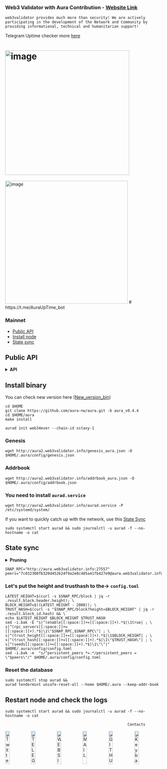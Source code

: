
### Web3 Validator with Aura Contribution - [Website Link](https://web3validator.info/contributions/aura/)
```
web3validator provides much more than security! We are actively participating in the development of the Network and Community by providing informational, technical and humanitarian support!
```
Telegram Uptime checker more [here](https://github.com/web3validator/SomethingAboutMyself/blob/main/web34ever-self-identity.md#uptime-checker-bot)


# <img width="399" alt="image" src="https://user-images.githubusercontent.com/59205554/230627135-067c1d73-0235-4732-8567-8708c099a520.png">

<img width="394" alt="image" src="https://user-images.githubusercontent.com/59205554/230626767-8fee34e3-ac7d-4b67-9eef-0f2b86e201c4.png">
#
https://t.me/AuraUpTime_bot

### Mainnet
* [Public API](https://github.com/web3validator/Guide_Web_Aura#public-api)
* [Install node](https://github.com/web3validator/Guide_Web_Aura#install-binary)
* [State sync](https://github.com/web3validator/Guide_Web_Aura#state-sync)



## Public API
<details>
  <summary><b>API</b></summary>

```
# RPC Endpoint
http://aura.web3validator.info:27557
  
# LCD (Rest) API Endpoint
http://aura.web3validator.info:1417
  
# GRPC Endpoint
http://aura.web3validator.info:9750
```
</details>

## Install binary

You can check new version here ([New_version_bin](https://github.com/aura-nw/aura/releases))
```
cd $HOME
git clone https://github.com/aura-nw/aura.git -b aura_v0.4.4
cd $HOME/aura
make install

```
```
aurad init web34ever --chain-id xstaxy-1
```

### Genesis
```
wget http://aura2.web3validator.info/genesis_aura.json -O $HOME/.aura/config/genesis.json

```
### Addrbook
```
wget http://aura2.web3validator.info/addrbook_aura.json -O $HOME/.aura/config/addrbook.json

```
### You need to install `aurad.service`
```
wget http://aura2.web3validator.info/aurad.service -P /etc/systemd/system/

```
If you want to quickly catch up with the network, use this [State Sync](https://github.com/web3validator/Guide_Web_Aura#state-sync)

```
sudo systemctl start aurad && sudo journalctl -u aurad -f --no-hostname -o cat
```



## State sync

<details >
  <summary><b>Pruning</b></summary>
  
  ```
  pruning = "default"
  
  pruning-keep-recent = "0"
  pruning-keep-every = "0"
  pruning-interval = "0"
  ```
  
</details>

  ```
  SNAP_RPC="http://aura.web3validator.info:27557"
  peers="7c032300fb320d452624f9a2e8c485a41fb427e9@aura.web3validator.info:27556"
  ```
  
  ### Let's put the height and trusthash to the-> `config.toml`
  ```
  LATEST_HEIGHT=$(curl -s $SNAP_RPC/block | jq -r .result.block.header.height); \
  BLOCK_HEIGHT=$((LATEST_HEIGHT - 2000)); \
  TRUST_HASH=$(curl -s "$SNAP_RPC/block?height=$BLOCK_HEIGHT" | jq -r .result.block_id.hash) && \
  echo $LATEST_HEIGHT $BLOCK_HEIGHT $TRUST_HASH
  sed -i.bak -E "s|^(enable[[:space:]]+=[[:space:]]+).*$|\1true| ; \
  s|^(rpc_servers[[:space:]]+=[[:space:]]+).*$|\1\"$SNAP_RPC,$SNAP_RPC\"| ; \
  s|^(trust_height[[:space:]]+=[[:space:]]+).*$|\1$BLOCK_HEIGHT| ; \
  s|^(trust_hash[[:space:]]+=[[:space:]]+).*$|\1\"$TRUST_HASH\"| ; \
  s|^(seeds[[:space:]]+=[[:space:]]+).*$|\1\"\"|" $HOME/.aura/config/config.toml
  sed -i.bak -e  "s/^persistent_peers *=.*/persistent_peers = \"$peers\"/" $HOME/.aura/config/config.toml

  ```
  ### Reset the database 
  ```
  sudo systemctl stop aurad && 
  aurad tendermint unsafe-reset-all --home $HOME/.aura --keep-addr-book
  
  ```
  ## Restart node and check the logs
  ```
  sudo systemctl start aurad && sudo journalctl -u aurad -f --no-hostname -o cat
  ```

                                                           Contacts	


[<img src='https://user-images.githubusercontent.com/83868103/227937841-6e05b933-9534-49f1-808a-efe087a4f7cd.png' alt='Twitter'  width='16.5%'>](https://twitter.com/web34ever)[<img src='https://user-images.githubusercontent.com/83868103/227935592-ea64badd-ceb4-4945-8dfc-f25c787fb29d.png' alt='TELEGRAM'  width='16.5%'>](https://t.me/web34ever)[<img src='https://user-images.githubusercontent.com/59205554/229010780-8381c300-1eda-45c4-9d47-17d3abd32c98.png' alt='WEBSITE'  width='16.5%'>](https://web3validator.info)[<img src='https://user-images.githubusercontent.com/83868103/227936479-a48e814b-3ec1-4dcb-bd44-96b02d8f55da.png' alt='MAIL'  width='16.5%'>](mailto:web34ever@gmail.com)[<img src='https://user-images.githubusercontent.com/83868103/227948915-65731f97-c406-4d2c-996c-e5440ff67584.png' alt='GITHUB'  width='16.5%'>](https://github.com/web3validator)[<img src='https://user-images.githubusercontent.com/59205554/229010265-a3782434-0f41-4736-89c0-e50143da2abe.png' alt='Keybase'  width='16.5%'>](https://keybase.io/web34ever)






